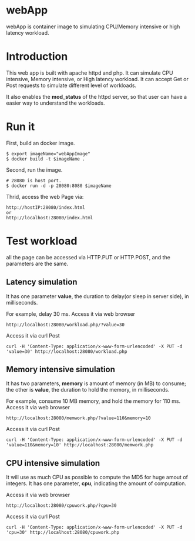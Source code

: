 # webApp #
webApp is container image to simulating CPU/Memory intensive or high latency workload.

# Introduction #
This web app is built with apache httpd and php. It can simulate  CPU intensive, Memory intensive, or High latency workload.
It can accept Get or Post requests to simulate different level of workloads.

It also enables the **mod_status** of the httpd server, so that user can have a easier way to understand the workloads.


# Run it #
First, build an docker image.
```console
$ export imageName="webAppImage"
$ docker build -t $imageName .
```

Second, run the image.
```console
# 28080 is host port.
$ docker run -d -p 28080:8080 $imageName
```

Thrid, access the web Page via:
```console
http://hostIP:28080/index.html
or
http://localhost:28080/index.html
```

# Test workload #

all the page can be accessed via HTTP.PUT or HTTP.POST, and the parameters are the same.

## Latency simulation ##
It has one parameter **value**, the duration to delay(or sleep in server side), in milliseconds.

For example, delay 30 ms. Access it via web browser
```console
http://localhost:28080/workload.php/?value=30
```
Access it via curl Post
```console
curl -H 'Content-Type: application/x-www-form-urlencoded' -X PUT -d 'value=30' http://localhost:28080/workload.php
```

## Memory intensive simulation ##
It has two parameters, **memory** is amount of memory (in MB) to consume; the other is **value**, the duration to hold the 
memory, in milliseconds.

For example, consume 10 MB memory, and hold the memory for 110 ms.
Access it via web browser
```console
http://localhost:28080/memwork.php/?value=110&memory=10
```
Access it via curl Post
```console
curl -H 'Content-Type: application/x-www-form-urlencoded' -X PUT -d 'value=110&memory=10' http://localhost:28080/memwork.php
```

## CPU intensive simulation ##
It will use as much CPU as possible to compute the MD5 for huge amout of integers. 
It has one parameter, **cpu**, indicating the amount of computation.

Access it via web browser
```console
http://localhost:28080/cpuwork.php/?cpu=30
```
Access it via curl Post
```console
curl -H 'Content-Type: application/x-www-form-urlencoded' -X PUT -d 'cpu=30' http://localhost:28080/cpuwork.php
```
